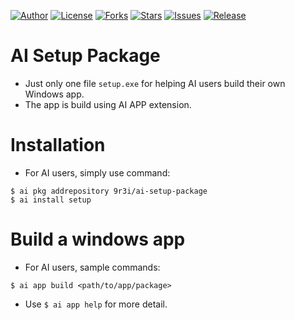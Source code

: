 
[![Author](https://img.shields.io/badge/author-9r3i-lightgrey.svg)](https://github.com/9r3i)
[![License](https://img.shields.io/github/license/9r3i/ai-setup-package.svg)](https://github.com/9r3i/ai-setup-package/blob/master/license.txt)
[![Forks](https://img.shields.io/github/forks/9r3i/ai-setup-package.svg)](https://github.com/9r3i/ai-setup-package/network)
[![Stars](https://img.shields.io/github/stars/9r3i/ai-setup-package.svg)](https://github.com/9r3i/ai-setup-package/stargazers)
[![Issues](https://img.shields.io/github/issues/9r3i/ai-setup-package.svg)](https://github.com/9r3i/ai-setup-package/issues)
[![Release](https://img.shields.io/github/release/9r3i/ai-setup-package.svg)](https://github.com/9r3i/ai-setup-package/releases)


# AI Setup Package
- Just only one file ```setup.exe``` for helping AI users build their own Windows app.
- The app is build using AI APP extension.


# Installation
- For AI users, simply use command:

```
$ ai pkg addrepository 9r3i/ai-setup-package
$ ai install setup
```


# Build a windows app
- For AI users, sample commands:

```
$ ai app build <path/to/app/package>
```

- Use ```$ ai app help``` for more detail.


